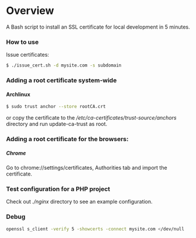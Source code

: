 # Overview
A Bash script to install an SSL certificate for local development in 5 minutes.

### How to use
Issue certificates:
```bash
$ ./issue_cert.sh -d mysite.com -s subdomain 
```

### Adding a root certificate system-wide

#### Archlinux
```bash
$ sudo trust anchor --store rootCA.crt
```
or copy the certificate to the _/etc/ca-certificates/trust-source/anchors_ directory and run update-ca-trust as root.

### Adding a root certificate for the browsers:
##### Chrome
Go to chrome://settings/certificates, Authorities tab and import the certificate. 

### Test configuration for a PHP project

Check out *./nginx* directory to see an example configuration.

### Debug
```bash
openssl s_client -verify 5 -showcerts -connect mysite.com </dev/null
```
